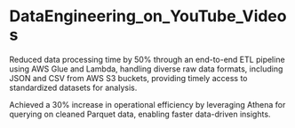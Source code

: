 # DataEngineering_on_YouTube_Videos
Reduced data processing time by 50% through an end-to-end ETL pipeline using AWS Glue and Lambda, handling diverse raw 
data formats, including JSON and CSV from AWS S3 buckets, providing timely access to standardized datasets for analysis.

Achieved a 30% increase in operational efficiency by leveraging Athena for querying on cleaned Parquet data, enabling faster 
data-driven insights.
